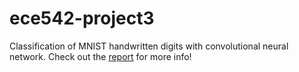 # ece542-project3
Classification of MNIST handwritten digits with convolutional neural network.
Check out the [report](ECE_542_Project_3_report.pdf) for more info!

